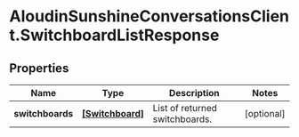 # AloudinSunshineConversationsClient.SwitchboardListResponse

## Properties

Name | Type | Description | Notes
------------ | ------------- | ------------- | -------------
**switchboards** | [**[Switchboard]**](Switchboard.md) | List of returned switchboards. | [optional] 


